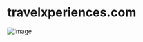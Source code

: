 # travelxperiences.com
![Image](https://github.com/user-attachments/assets/10499528-dc83-49ee-935d-c5fe69640a7d)
